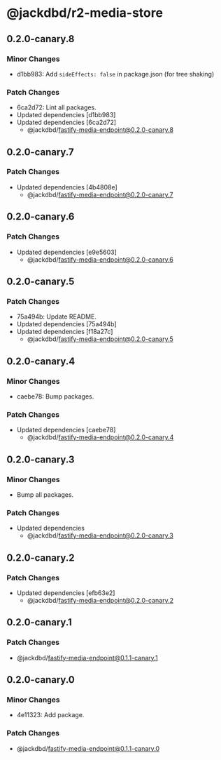 # @jackdbd/r2-media-store

## 0.2.0-canary.8

### Minor Changes

- d1bb983: Add `sideEffects: false` in package.json (for tree shaking)

### Patch Changes

- 6ca2d72: Lint all packages.
- Updated dependencies [d1bb983]
- Updated dependencies [6ca2d72]
  - @jackdbd/fastify-media-endpoint@0.2.0-canary.8

## 0.2.0-canary.7

### Patch Changes

- Updated dependencies [4b4808e]
  - @jackdbd/fastify-media-endpoint@0.2.0-canary.7

## 0.2.0-canary.6

### Patch Changes

- Updated dependencies [e9e5603]
  - @jackdbd/fastify-media-endpoint@0.2.0-canary.6

## 0.2.0-canary.5

### Patch Changes

- 75a494b: Update README.
- Updated dependencies [75a494b]
- Updated dependencies [f18a27c]
  - @jackdbd/fastify-media-endpoint@0.2.0-canary.5

## 0.2.0-canary.4

### Minor Changes

- caebe78: Bump packages.

### Patch Changes

- Updated dependencies [caebe78]
  - @jackdbd/fastify-media-endpoint@0.2.0-canary.4

## 0.2.0-canary.3

### Minor Changes

- Bump all packages.

### Patch Changes

- Updated dependencies
  - @jackdbd/fastify-media-endpoint@0.2.0-canary.3

## 0.2.0-canary.2

### Patch Changes

- Updated dependencies [efb63e2]
  - @jackdbd/fastify-media-endpoint@0.2.0-canary.2

## 0.2.0-canary.1

### Patch Changes

- @jackdbd/fastify-media-endpoint@0.1.1-canary.1

## 0.2.0-canary.0

### Minor Changes

- 4e11323: Add package.

### Patch Changes

- @jackdbd/fastify-media-endpoint@0.1.1-canary.0
